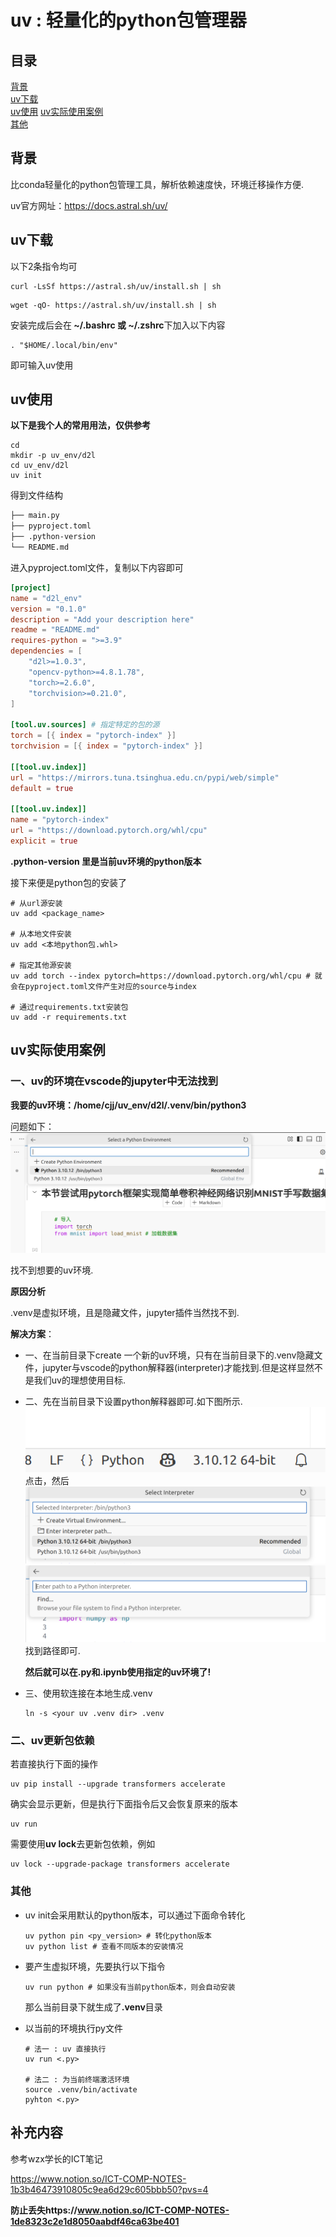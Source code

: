 # uv : 轻量化的python包管理器

## 目录

[背景](#背景)  
[uv下载](#uv下载)  
[uv使用](#uv使用)
[uv实际使用案例](#uv实际使用案例)    
[其他](#其他)  

## 背景

比conda轻量化的python包管理工具，解析依赖速度快，环境迁移操作方便.  

uv官方网址：https://docs.astral.sh/uv/

## uv下载

以下2条指令均可

```shell
curl -LsSf https://astral.sh/uv/install.sh | sh
```

```shell
wget -qO- https://astral.sh/uv/install.sh | sh
```

安装完成后会在<strong> ~/.bashrc 或 ~/.zshrc</strong>下加入以下内容
```shell
. "$HOME/.local/bin/env"
```

即可输入uv使用

## uv使用

**以下是我个人的常用用法，仅供参考**

```shell
cd
mkdir -p uv_env/d2l
cd uv_env/d2l
uv init
```

得到文件结构

```txt
├── main.py
├── pyproject.toml
├── .python-version
└── README.md

```

进入pyproject.toml文件，复制以下内容即可

```toml
[project]
name = "d2l_env"
version = "0.1.0"
description = "Add your description here"
readme = "README.md"
requires-python = ">=3.9"
dependencies = [
    "d2l>=1.0.3",
    "opencv-python>=4.8.1.78",
    "torch>=2.6.0",
    "torchvision>=0.21.0",
]

[tool.uv.sources] # 指定特定的包的源
torch = [{ index = "pytorch-index" }]
torchvision = [{ index = "pytorch-index" }]

[[tool.uv.index]]
url = "https://mirrors.tuna.tsinghua.edu.cn/pypi/web/simple"
default = true

[[tool.uv.index]]
name = "pytorch-index"
url = "https://download.pytorch.org/whl/cpu"
explicit = true
```

**.python-version 里是当前uv环境的python版本**

接下来便是python包的安装了

```shell
# 从url源安装
uv add <package_name>

# 从本地文件安装
uv add <本地python包.whl>

# 指定其他源安装
uv add torch --index pytorch=https://download.pytorch.org/whl/cpu # 就会在pyproject.toml文件产生对应的source与index

# 通过requirements.txt安装包
uv add -r requirements.txt
```

## uv实际使用案例

### 一、uv的环境在vscode的jupyter中无法找到

<strong>我要的uv环境：/home/cjj/uv_env/d2l/.venv/bin/python3</strong>

问题如下：
![无法找到](images/a.png)

找不到想要的uv环境.

**原因分析**

.venv是虚拟环境，且是隐藏文件，jupyter插件当然找不到.

**解决方案**：

- 一、在当前目录下create 一个新的uv环境，只有在当前目录下的.venv隐藏文件，jupyter与vscode的python解释器(interpreter)才能找到.但是这样显然不是我们uv的理想使用目标.
  
- 二、先在当前目录下设置python解释器即可.如下图所示.
  ![](images/b.png)
  点击，然后
  ![](images/c.png)
  ![](images/d.png)
  找到路径即可.

  **然后就可以在.py和.ipynb使用指定的uv环境了!**

- 三、使用软连接在本地生成.venv
  ```shell
  ln -s <your uv .venv dir> .venv
  ```

### 二、uv更新包依赖

若直接执行下面的操作
```shell
uv pip install --upgrade transformers accelerate
```
确实会显示更新，但是执行下面指令后又会恢复原来的版本
```shell
uv run 
```

需要使用**uv lock**去更新包依赖，例如
```shell
uv lock --upgrade-package transformers accelerate
```


### 其他

- uv init会采用默认的python版本，可以通过下面命令转化
    ```shell
    uv python pin <py_version> # 转化python版本
    uv python list # 查看不同版本的安装情况
    ```

- 要产生虚拟环境，先要执行以下指令
    ```shell
    uv run python # 如果没有当前python版本，则会自动安装
    ```
    那么当前目录下就生成了<strong>.venv</strong>目录

- 以当前的环境执行py文件
    ```shell
    # 法一 : uv 直接执行
    uv run <.py>

    # 法二 : 为当前终端激活环境
    source .venv/bin/activate
    pyhton <.py>
    ```

## 补充内容

参考wzx学长的ICT笔记

https://www.notion.so/ICT-COMP-NOTES-1b3b46473910805c9ea6d29c605bbb50?pvs=4

**防止丢失https://www.notion.so/ICT-COMP-NOTES-1de8323c2e1d8050aabdf46ca63be401**

